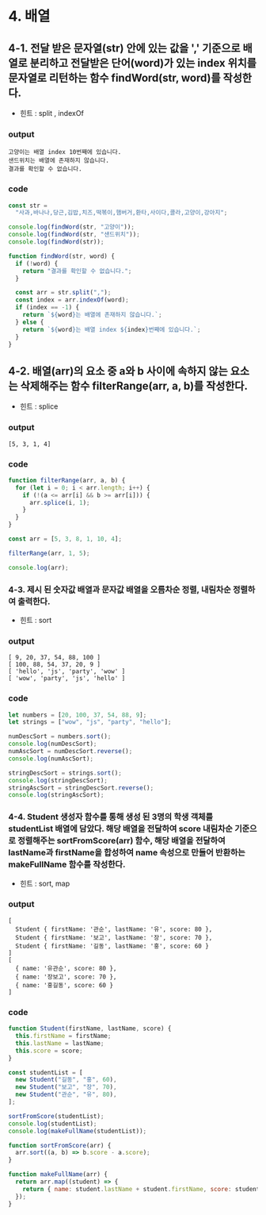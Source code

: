 # 4. 배열

## 4-1. 전달 받은 문자열(str) 안에 있는 값을 ',' 기준으로 배열로 분리하고 전달받은 단어(word)가 있는 index 위치를 문자열로 리턴하는 함수 findWord(str, word)를 작성한다.

- 힌트 : split , indexOf

### output

```
고양이는 배열 index 10번째에 있습니다.
샌드위치는 배열에 존재하지 않습니다.
결과를 확인할 수 없습니다.
```

### code

```js
const str =
  "사과,바나나,당근,김밥,치즈,떡볶이,햄버거,환타,사이다,콜라,고양이,강아지";

console.log(findWord(str, "고양이"));
console.log(findWord(str, "샌드위치"));
console.log(findWord(str));

function findWord(str, word) {
  if (!word) {
    return "결과를 확인할 수 없습니다.";
  }

  const arr = str.split(",");
  const index = arr.indexOf(word);
  if (index == -1) {
    return `${word}는 배열에 존재하지 않습니다.`;
  } else {
    return `${word}는 배열 index ${index}번째에 있습니다.`;
  }
}
```

## 4-2. 배열(arr)의 요소 중 a와 b 사이에 속하지 않는 요소는 삭제해주는 함수 filterRange(arr, a, b)를 작성한다.

- 힌트 : splice

### output

```
[5, 3, 1, 4]
```

### code

```js
function filterRange(arr, a, b) {
  for (let i = 0; i < arr.length; i++) {
    if (!(a <= arr[i] && b >= arr[i])) {
      arr.splice(i, 1);
    }
  }
}

const arr = [5, 3, 8, 1, 10, 4];

filterRange(arr, 1, 5);

console.log(arr);
```

### 4-3. 제시 된 숫자값 배열과 문자값 배열을 오름차순 정렬, 내림차순 정렬하여 출력한다.

- 힌트 : sort

### output

```
[ 9, 20, 37, 54, 88, 100 ]
[ 100, 88, 54, 37, 20, 9 ]
[ 'hello', 'js', 'party', 'wow' ]
[ 'wow', 'party', 'js', 'hello' ]
```

### code

```js
let numbers = [20, 100, 37, 54, 88, 9];
let strings = ["wow", "js", "party", "hello"];

numDescSort = numbers.sort();
console.log(numDescSort);
numAscSort = numDescSort.reverse();
console.log(numAscSort);

stringDescSort = strings.sort();
console.log(stringDescSort);
stringAscSort = stringDescSort.reverse();
console.log(stringAscSort);
```

### 4-4. Student 생성자 함수를 통해 생성 된 3명의 학생 객체를 studentList 배열에 담았다. 해당 배열을 전달하여 score 내림차순 기준으로 정렬해주는 sortFromScore(arr) 함수, 해당 배열을 전달하여 lastName과 firstName을 합성하여 name 속성으로 만들어 반환하는 makeFullName 함수를 작성한다.

- 힌트 : sort, map

### output

```
[
  Student { firstName: '관순', lastName: '유', score: 80 },
  Student { firstName: '보고', lastName: '장', score: 70 },
  Student { firstName: '길동', lastName: '홍', score: 60 }
]
[
  { name: '유관순', score: 80 },
  { name: '장보고', score: 70 },
  { name: '홍길동', score: 60 }
]
```

### code

```js
function Student(firstName, lastName, score) {
  this.firstName = firstName;
  this.lastName = lastName;
  this.score = score;
}

const studentList = [
  new Student("길동", "홍", 60),
  new Student("보고", "장", 70),
  new Student("관순", "유", 80),
];

sortFromScore(studentList);
console.log(studentList);
console.log(makeFullName(studentList));

function sortFromScore(arr) {
  arr.sort((a, b) => b.score - a.score);
}

function makeFullName(arr) {
  return arr.map((student) => {
    return { name: student.lastName + student.firstName, score: student.score };
  });
}
```
